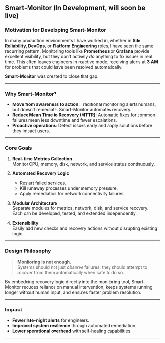 ## Smart-Monitor  (In Development, will soon be live)

### Motivation for Developing Smart-Monitor

In many production environments I have worked in, whether in **Site Reliability**, **DevOps**, or **Platform Engineering** 
roles, I have seen the same recurring pattern. Monitoring tools like **Prometheus** or **Grafana** provide excellent
visibility, but they don’t actively *do* anything to fix issues in real time. This often leaves engineers in reactive
mode, receiving alerts at **3 AM** for problems that could have been resolved automatically.

**Smart-Monitor** was created to close that gap.

---

### Why Smart-Monitor?
- **Move from awareness to action**: Traditional monitoring alerts humans, but doesn’t remediate. Smart-Monitor automates recovery.
- **Reduce Mean Time to Recovery (MTTR)**: Automatic fixes for common failures mean less downtime and fewer escalations.
- **Proactive operations**: Detect issues early and apply solutions before they impact users.

---

### Core Goals
1. **Real-time Metrics Collection**  
   Monitor CPU, memory, disk, network, and service status continuously.

2. **Automated Recovery Logic**  
   - Restart failed services.
   - Kill runaway processes under memory pressure.
   - Apply remediation for network connectivity failures.

3. **Modular Architecture**  
   Separate modules for metrics, network, disk, and service recovery.  
   Each can be developed, tested, and extended independently.

4. **Extensibility**  
   Easily add new checks and recovery actions without disrupting existing logic.

---

### Design Philosophy
> **Monitoring is not enough.**  
> Systems should not just *observe* failures, they should attempt to *recover* from them automatically when safe to do so.

By embedding recovery logic directly into the monitoring tool, Smart-Monitor reduces reliance on manual intervention,
keeps systems running longer without human input, and ensures faster problem resolution.

---

### Impact
- **Fewer late-night alerts** for engineers.
- **Improved system resilience** through automated remediation.
- **Lower operational overhead** with self-healing capabilities.

---

